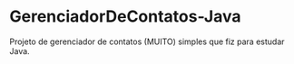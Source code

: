 # GerenciadorDeContatos-Java
Projeto de gerenciador de contatos (MUITO) simples que fiz para estudar Java.
